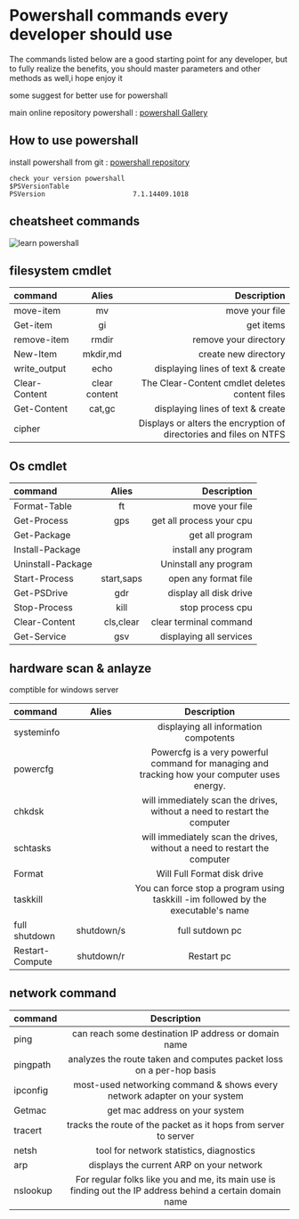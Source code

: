 
# Powershall commands every developer should use 
The commands listed below are a good starting point for any developer, but to fully realize the benefits, you should master parameters and other methods as well,i hope enjoy it

some suggest for better use for powershall

main online repository powershall : [powershall Gallery](https://www.powershellgallery.com/)



## How to use powershall

install powershall from git : [powershall repository](https://github.com/PowerShell/PowerShell/releases/tag/v7.3.4)

```
check your version powershall
$PSVersionTable
PSVersion                      7.1.14409.1018 

```
## cheatsheet commands

![learn powershall ](https://iili.io/HWMjae.png)


## filesystem cmdlet

| command | Alies | Description  | 
| :---         |     :---:      |          ---: | 
| move-item     | mv         | move your file |
| Get-item      | gi         | get items |
| remove-item   | rmdir      | remove your directory |
| New-Item  | mkdir,md       |  create new directory|
| write_output  | echo       | displaying lines of text & create | 
| Clear-Content | clear content | The Clear-Content cmdlet deletes  content files | 
| Get-Content   | cat,gc     | displaying lines of text & create | 
| cipher        |     | Displays or alters the encryption of directories and files on NTFS  |


## Os cmdlet

| command | Alies | Description  | 
| :---         |     :---:      |          ---: | 
| Format-Table    | ft       | move your file |
| Get-Process     | gps       | get all process your cpu |
|Get-Package       |         | get all program  |
|Install-Package    |        | install any program |
|Uninstall-Package  |        |  Uninstall any program |
| Start-Process   | start,saps    | open any format file |
| Get-PSDrive     | gdr      | display all disk drive  |
|  Stop-Process   | kill     | stop process cpu | 
| Clear-Content   | cls,clear      | clear terminal command | 
| Get-Service     | gsv   | displaying all services | 


## hardware scan & anlayze
comptible for windows server 

| command          | Alies              | Description
| :---             | :---:              |  :---:
| systeminfo       |                    | displaying all information compotents  | 
| powercfg         |                    | Powercfg is a very powerful command for managing and tracking how your computer uses energy. | 
| chkdsk           |                    | will immediately scan the drives, without a need to restart the computer | 
| schtasks         |                    | will immediately scan the drives, without a need to restart the computer | 
| Format           |                    | Will Full Format disk drive | 
| taskkill         |                    | You can force stop a program using taskkill -im followed by the executable's name | 
| full shutdown    |  shutdown/s        | full sutdown pc | 
| Restart-Compute  |  shutdown/r        | Restart pc | 


## network command

| command          |  Description |
| :---             |   :---:      |
| ping             |  can reach some destination IP address or domain name | 
| pingpath         | analyzes the route taken and computes packet loss on a per-hop basis | 
| ipconfig         | most-used networking command & shows every network adapter on your system  | 
| Getmac           | get mac address on your system  | 
| tracert          | tracks the route of the packet as it hops from server to server | 
| netsh            | tool for network statistics, diagnostics | 
| arp              | displays the current ARP on your network  | 
| nslookup         | For regular folks like you and me, its main use is finding out the IP address behind a certain domain name | 

